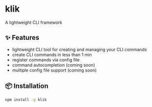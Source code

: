 # klik

A lightweight CLI framework

## ✨ Features

- lightweight CLI tool for creating and managing your CLI commands  
- create CLI commands in less than 1 min  
- register commands via config file  
- command autocompletion (coming soon)  
- multiple config file support (coming soon)  

## 📦 Installation

```bash
npm install -g klik